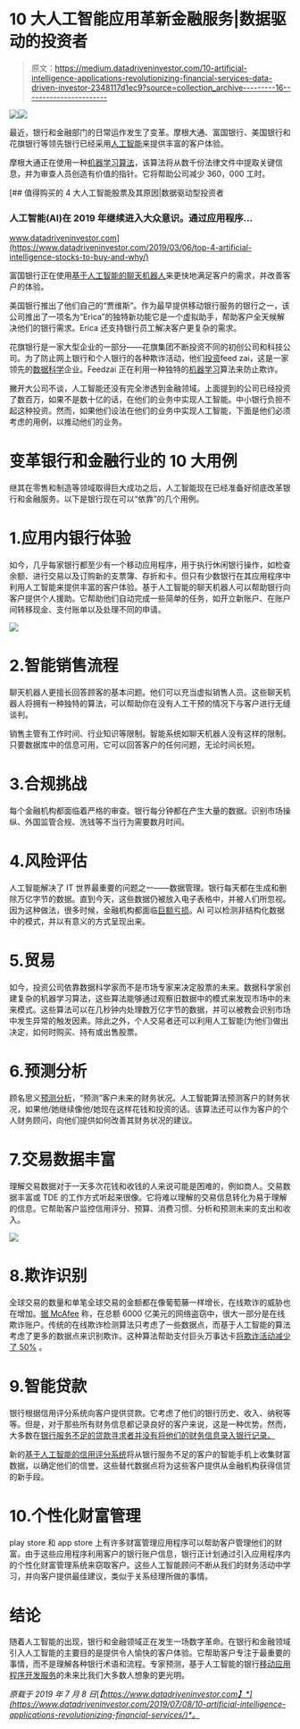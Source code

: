 # 10 大人工智能应用革新金融服务|数据驱动的投资者

> 原文：<https://medium.datadriveninvestor.com/10-artificial-intelligence-applications-revolutionizing-financial-services-data-driven-investor-2348117d1ec9?source=collection_archive---------16----------------------->

[![](img/f0b8f23907233725eb25a3f5e00bf16e.png)](https://upscri.be/b2a0d6/)![](img/1bd48925d2d3bdc7c8962e62f17b965f.png)

最近，银行和金融部门的日常运作发生了变革。摩根大通、富国银行、美国银行和花旗银行等领先银行已经采用[人工智能](https://www.datadriveninvestor.com/glossary/artificial-intelligence/)来提供丰富的客户体验。

摩根大通正在使用一种[机器学习算法](https://www.jpmorganchase.com/corporate/investor-relations/document/2016-annualreport.pdf)，该算法将从数千份法律文件中提取关键信息，并为审查人员创造有价值的指针。它将帮助公司减少 360，000 工时。

[](https://www.datadriveninvestor.com/2019/03/06/top-4-artificial-intelligence-stocks-to-buy-and-why/) [## 值得购买的 4 大人工智能股票及其原因|数据驱动型投资者

### 人工智能(AI)在 2019 年继续进入大众意识。通过应用程序…

www.datadriveninvestor.com](https://www.datadriveninvestor.com/2019/03/06/top-4-artificial-intelligence-stocks-to-buy-and-why/) 

富国银行正在使用[基于人工智能的聊天机器人](https://stories.wf.com/helpful-banking-assistanton-facebook/)来更快地满足客户的需求，并改善客户的体验。

美国银行推出了他们自己的“贾维斯”。作为最早提供移动银行服务的银行之一，该公司推出了一项名为“Erica”的独特新功能它是一个虚拟助手，帮助客户全天候解决他们的银行需求。Erica 还支持银行员工解决客户更复杂的需求。

花旗银行是一家大型企业的一部分——花旗集团不断投资不同的初创公司和科技公司。为了防止网上银行和个人银行的各种欺诈活动，他们[投资](https://feedzai.com/press-releases/citi-ventures-makes-strategic-investment-feedzai/)feed zai，这是一家领先的[数据科学](https://www.datadriveninvestor.com/glossary/data-science/)企业。Feedzai 正在利用一种独特的[机器学习](https://www.datadriveninvestor.com/glossary/machine-learning/)算法来防止欺诈。

撇开大公司不谈，人工智能还没有完全渗透到金融领域。上面提到的公司已经投资了数百万，如果不是数十亿的话，在他们的业务中实现人工智能。中小银行负担不起这种投资。然而，如果他们设法在他们的业务中实现人工智能，下面是他们必须考虑的用例，以推动他们的业务。

# 变革银行和金融行业的 10 大用例

继其在零售和制造等领域取得巨大成功之后，人工智能现在已经准备好彻底改革银行和金融服务。以下是银行现在可以“依靠”的几个用例。

# 1.应用内银行体验

如今，几乎每家银行都至少有一个移动应用程序，用于执行休闲银行操作，如检查余额、进行交易以及订购新的支票簿、存折和卡。但只有少数银行在其应用程序中利用人工智能来提供丰富的客户体验。基于人工智能的聊天机器人可以帮助银行向客户提供个人援助。它帮助他们自动完成一些简单的任务，如开立新账户、在账户间转移现金、支付账单以及处理不同的申请。

![](img/172871c2d52f561e6685aa41f2deb5c1.png)

# 2.智能销售流程

聊天机器人更擅长回答顾客的基本问题。他们可以充当虚拟销售人员。这些聊天机器人将拥有一种独特的算法，可以帮助你在没有人工干预的情况下与客户进行无缝谈判。

销售主管有工作时间、行业知识等限制。智能系统如聊天机器人没有这样的限制。只要数据库中的信息可用，它可以回答客户的任何问题，无论时间长短。

# 3.合规挑战

每个金融机构都面临着严格的审查。银行每分钟都在产生大量的数据。识别市场操纵、外国监管合规、洗钱等不当行为需要数月时间。

# 4.风险评估

人工智能解决了 IT 世界最重要的问题之一——数据管理。银行每天都在生成和删除万亿字节的数据。直到今天，这些数据仍被放入电子表格中，并被人们所忽视。因为这种做法，很多时候，金融机构都面临[巨额亏损](https://www.bain.com/insights/how-banks-can-manage-operational-risk/)。AI 可以检测非结构化数据中的模式，并以有意义的方式呈现出来。

# 5.贸易

如今，投资公司依靠数据科学家而不是市场专家来决定股票的未来。数据科学家创建复杂的机器学习算法，这些算法能够通过观察旧数据中的模式来发现市场中的未来模式。这些算法可以在几秒钟内处理数万亿字节的数据，并可以被教会识别市场中发生异常的触发因素。除此之外，个人交易者还可以利用人工智能(为他们)做出决定，如何时购买、持有或出售股票。

# 6.预测分析

顾名思义[预测分析](https://www.datadriveninvestor.com/glossary/predictive-analytics/)，“预测”客户未来的财务状况。人工智能算法预测客户的财务状况，如果他/她继续像他/她现在这样花钱和投资的话。该算法还可以作为客户的个人财务顾问，向他们提供如何改善其财务状况的建议。

# 7.交易数据丰富

理解交易数据对于一天多次花钱和收钱的人来说可能是困难的，例如商人。交易数据丰富或 TDE 的工作方式听起来很像。它将难以理解的交易信息转化为易于理解的信息。它帮助客户监控信用评分、预算、消费习惯、分析和预测未来的支出和收入。

![](img/e51fad524f3405bf03b345ca4ea61092.png)

# 8.欺诈识别

全球交易的数量和单笔全球交易的金额都在像葡萄藤一样增长，在线欺诈的威胁也在增加。[据 McAfee](https://www.mcafee.com/enterprise/en-us/assets/reports/restricted/rp-economic-impact-cybercrime.pdf) 称，在总额 6000 亿美元的网络盗窃中，很大一部分是在线欺诈账户。传统的在线欺诈检测算法只考虑了一些数据点，而基于人工智能的算法考虑了更多的数据点来识别欺诈。这种算法帮助支付巨头万事达卡[将欺诈活动减少了 50%](https://www.forbes.com/sites/bernardmarr/2018/11/30/the-amazing-ways-how-mastercard-uses-artificial-intelligence-to-stop-fraud-and-reduce-false-declines/#38fb13e62165) 。

# 9.智能贷款

银行根据信用评分系统向客户提供贷款。它考虑了他们的银行历史、收入、纳税等等。但是，对于那些所有财务信息都记录良好的客户来说，这是一种优势。然而，大多数在[银行服务不足的贷款寻求者并没有将他们的财务信息录入银行记录。](https://www.datadriveninvestor.com/glossary/underbanked/)

新的[基于人工智能的信用评分系统](https://www.marketwatch.com/story/ai-based-credit-scores-will-soon-give-one-billion-people-access-to-banking-services-2018-10-09)将从银行服务不足的客户的智能手机上收集财富数据，以确定他们的信誉。这些替代数据点将为这些客户提供从金融机构获得信贷的新手段。

# 10.个性化财富管理

play store 和 app store 上有许多财富管理应用程序可以帮助客户管理他们的财富。由于这些应用程序利用客户的银行账户信息，银行正计划通过引入应用程序内的个性化财富管理系统来窃取客户。这些人工智能顾问不断从我们的财务活动中学习，并向客户提供最佳建议，类似于关系经理所做的事情。

# 结论

随着人工智能的出现，银行和金融领域正在发生一场数字革命。在银行和金融领域引入人工智能的主要目的是提供令人愉快的客户体验。它帮助客户专注于最重要的事情，而不是理解各种银行术语和流程。专家预测，基于人工智能的银行[移动应用程序开发服务](https://www.credencys.com/mobile-application-development-services/)的未来比我们大多数人想象的更光明。

*原载于 2019 年 7 月 8 日*[*【https://www.datadriveninvestor.com】*](https://www.datadriveninvestor.com/2019/07/08/10-artificial-intelligence-applications-revolutionizing-financial-services/)*。*